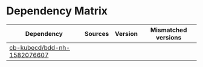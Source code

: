 # Dependency Matrix

Dependency | Sources | Version | Mismatched versions
---------- | ------- | ------- | -------------------
[cb-kubecd/bdd-nh-1582076607](https://github.com/cb-kubecd/bdd-nh-1582076607.git) |  | []() | 
